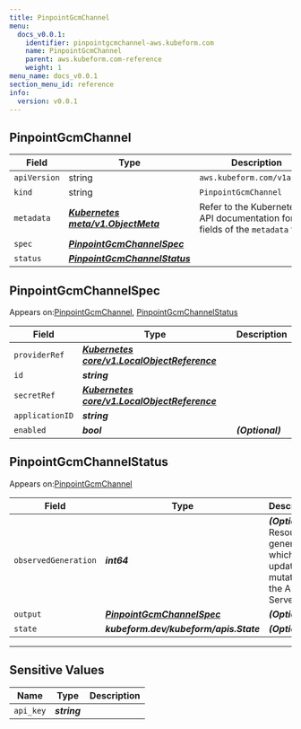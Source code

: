 ```yaml
---
title: PinpointGcmChannel
menu:
  docs_v0.0.1:
    identifier: pinpointgcmchannel-aws.kubeform.com
    name: PinpointGcmChannel
    parent: aws.kubeform.com-reference
    weight: 1
menu_name: docs_v0.0.1
section_menu_id: reference
info:
  version: v0.0.1
---
```


## PinpointGcmChannel
| Field | Type | Description |
| ------ | ----- | ----------- |
| `apiVersion` | string | `aws.kubeform.com/v1alpha1` |
|    `kind` | string | `PinpointGcmChannel` |
| `metadata` | ***[Kubernetes meta/v1.ObjectMeta](https://kubernetes.io/docs/reference/generated/kubernetes-api/v1.13/#objectmeta-v1-meta)***|Refer to the Kubernetes API documentation for the fields of the `metadata` field.|
| `spec` | ***[PinpointGcmChannelSpec](#pinpointgcmchannelspec)***||
| `status` | ***[PinpointGcmChannelStatus](#pinpointgcmchannelstatus)***||
## PinpointGcmChannelSpec

Appears on:[PinpointGcmChannel](#pinpointgcmchannel), [PinpointGcmChannelStatus](#pinpointgcmchannelstatus)

| Field | Type | Description |
| ------ | ----- | ----------- |
| `providerRef` | ***[Kubernetes core/v1.LocalObjectReference](https://kubernetes.io/docs/reference/generated/kubernetes-api/v1.13/#localobjectreference-v1-core)***||
| `id` | ***string***||
| `secretRef` | ***[Kubernetes core/v1.LocalObjectReference](https://kubernetes.io/docs/reference/generated/kubernetes-api/v1.13/#localobjectreference-v1-core)***||
| `applicationID` | ***string***||
| `enabled` | ***bool***| ***(Optional)*** |
## PinpointGcmChannelStatus

Appears on:[PinpointGcmChannel](#pinpointgcmchannel)

| Field | Type | Description |
| ------ | ----- | ----------- |
| `observedGeneration` | ***int64***| ***(Optional)*** Resource generation, which is updated on mutation by the API Server.|
| `output` | ***[PinpointGcmChannelSpec](#pinpointgcmchannelspec)***| ***(Optional)*** |
| `state` | ***kubeform.dev/kubeform/apis.State***| ***(Optional)*** |
---
## Sensitive Values
| Name | Type | Description |
|------|------|-------------|
| `api_key` | ***string*** ||
